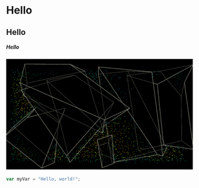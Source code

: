 # Hello
## Hello
##### Hello

![Image of Houdini](houdini.png)

``` javascript
var myVar = "Hello, world!";
```
